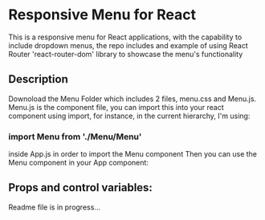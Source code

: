 # Responsive Menu for React

This is a responsive menu for React applications, with the capability to include dropdown menus, the repo includes and example of using React Router 'react-router-dom' library to showcase the menu's functionality

## Description

Downoload the Menu Folder which includes 2 files, menu.css and Menu.js.
Menu.js is the component file, you can import this into your react component using import, for instance, in the current hierarchy, I'm using:

### import Menu from './Menu/Menu'

inside App.js in order to import the Menu component
Then you can use the Menu component in your App component:

### <Menu />

## Props and control variables:

Readme file is in progress...
